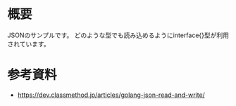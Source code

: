 # 概要
JSONのサンプルです。
どのような型でも読み込めるようにinterface{}型が利用されています。

# 参考資料
- https://dev.classmethod.jp/articles/golang-json-read-and-write/
